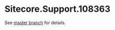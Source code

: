# Sitecore.Support.108363

See [master branch](https://github.com/sitecoresupport/Sitecore.Support.108363) for details.